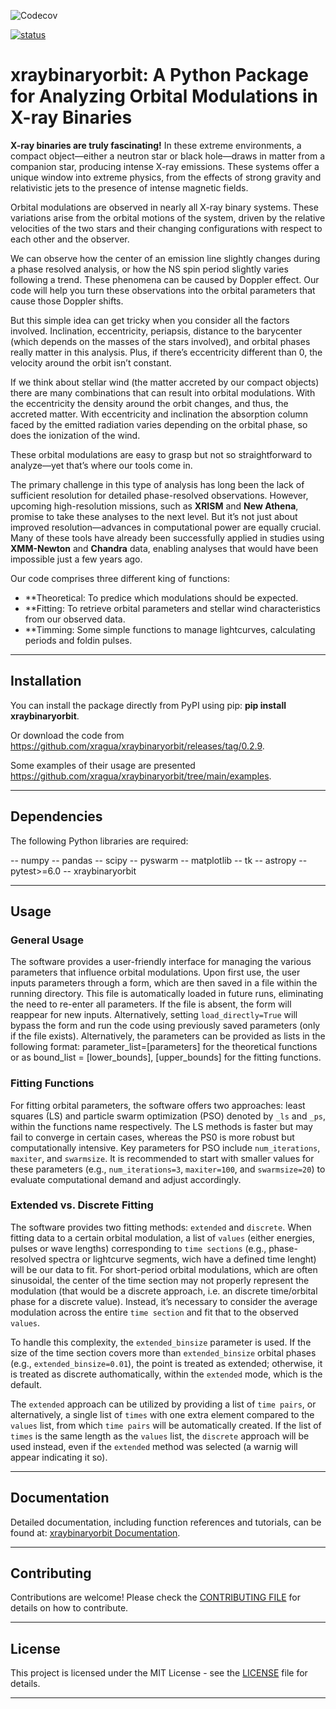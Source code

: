 ![Codecov](https://img.shields.io/codecov/c/github/xragua/xraybinaryorbit)

[![status](https://joss.theoj.org/papers/7f4fbc6a63adc4ba5a07bb340a4d7246/status.svg)](https://joss.theoj.org/papers/7f4fbc6a63adc4ba5a07bb340a4d7246)


# xraybinaryorbit: A Python Package for Analyzing Orbital Modulations in X-ray Binaries


**X-ray binaries are truly fascinating!** In these extreme environments, a compact object—either a neutron star or black hole—draws in matter from a companion star, producing intense X-ray emissions. These systems offer a unique window into extreme physics, from the effects of strong gravity and relativistic jets to the presence of intense magnetic fields.

Orbital modulations are observed in nearly all X-ray binary systems. These variations arise from the orbital motions of the system, driven by the relative velocities of the two stars and their changing configurations with respect to each other and the observer.

We can observe how the center of an emission line slightly changes during a phase resolved analysis, or how the NS spin period slightly varies following a trend. These phenomena can be caused by Doppler effect. Our code will help you turn these observations into the orbital parameters that cause those Doppler shifts.

But this simple idea can get tricky when you consider all the factors involved. Inclination, eccentricity, periapsis, distance to the barycenter (which depends on the masses of the stars involved), and orbital phases really matter in this analysis. Plus, if there’s eccentricity different than 0, the velocity around the orbit isn’t constant. 

If we think about stellar wind (the matter accreted by our compact objects) there are many combinations that can result into orbital modulations. With the eccentricity the density around the orbit changes, and thus, the accreted matter. With eccentricity and inclination the absorption column faced by the emitted radiation varies depending on the orbital phase, so does the ionization of the wind.

These orbital modulations are easy to grasp but not so straightforward to analyze—yet that’s where our tools come in.

The primary challenge in this type of analysis has long been the lack of sufficient resolution for detailed phase-resolved observations. However, upcoming high-resolution missions, such as **XRISM** and **New Athena**, promise to take these analyses to the next level. But it’s not just about improved resolution—advances in computational power are equally crucial. Many of these tools have already been successfully applied in studies using **XMM-Newton** and **Chandra** data, enabling analyses that would have been impossible just a few years ago.


Our code comprises three different king of functions: 

- **Theoretical: To predice which modulations should be expected.
- **Fitting: To retrieve orbital parameters and stellar wind characteristics from our observed data.
- **Timming: Some simple functions to manage lightcurves, calculating periods and foldin pulses. 


---

## Installation

You can install the package directly from PyPI using pip: **pip install xraybinaryorbit**.

Or download the code from https://github.com/xragua/xraybinaryorbit/releases/tag/0.2.9.

Some examples of their usage are presented https://github.com/xragua/xraybinaryorbit/tree/main/examples.

---

## Dependencies

The following Python libraries are required:

-- numpy
-- pandas
-- scipy
-- pyswarm
-- matplotlib
-- tk
-- astropy
-- pytest>=6.0
-- xraybinaryorbit

---

## Usage

### General Usage

The software provides a user-friendly interface for managing the various parameters that influence orbital modulations. Upon first use, the user inputs parameters through a form, which are then saved in a file within the running directory. This file is automatically loaded in future runs, eliminating the need to re-enter all parameters.
 If the file is absent, the form will reappear for new inputs. Alternatively, setting `load_directly=True` will bypass the form and run the code using previously saved parameters (only if the file exists).
 Alternatively, the parameters can be provided as lists in the following format: parameter_list=[parameters] for the theoretical functions or as bound_list = [lower_bounds], [upper_bounds] for the fitting functions.

### Fitting Functions

For fitting orbital parameters, the software offers two approaches: least squares (LS) and particle swarm optimization (PSO) denoted by `_ls` and `_ps`, within the functions name respectively. The LS methods is faster but may fail to converge in certain cases, whereas the PS0 is more robust but computationally intensive. Key parameters for PSO include `num_iterations`, `maxiter`, and `swarmsize`. It is recommended to start with smaller values for these parameters (e.g., `num_iterations=3`, `maxiter=100`, and `swarmsize=20`) to evaluate computational demand and adjust accordingly. 

### Extended vs. Discrete Fitting

The software provides two fitting methods: `extended` and `discrete`. When fitting data to a certain orbital modulation, a list of `values` (either energies, pulses or wave lengths) corresponding to `time sections` (e.g., phase-resolved spectra or lightcurve segments, wich have a defined time lenght) will be our data to fit. For short-period orbital modulations, which are often sinusoidal, the center of the time section may not properly represent the modulation (that would be a discrete approach, i.e. an discrete time/orbital phase for a discrete value). Instead, it’s necessary to consider the average modulation across the entire `time section` and fit that to the observed `values`.

To handle this complexity, the `extended_binsize` parameter is used. If the size of the time section covers more than `extended_binsize` orbital phases (e.g., `extended_binsize=0.01`), the point is treated as extended; otherwise, it is treated as discrete authomatically, within the `extended` mode, which is the default. 

The `extended` approach can be utilized by providing a list of `time pairs`, or alternatively, a single list of `times` with one extra element compared to the `values` list, from which `time pairs` will be automatically created. If the list of `times` is the same length as the `values` list, the `discrete` approach will be used instead, even if the `extended` method was selected (a warnig will appear indicating it so).

---

## Documentation

Detailed documentation, including function references and tutorials, can be found at: [xraybinaryorbit Documentation](https://xragua.github.io/xraybinaryorbit/).

---

## Contributing

Contributions are welcome! Please check the [CONTRIBUTING FILE](https://github.com/xragua/xraybinaryorbit/my-project/docs/contribute.md) for details on how to contribute.

---

## License

This project is licensed under the MIT License - see the [LICENSE](https://github.com/xragua/xraybinaryorbit/blob/main/LICENSE) file for details.

---
